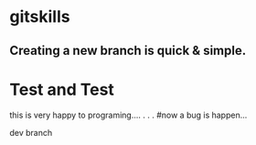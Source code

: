 # gitskills
## Creating a new branch is quick & simple.
# Test and Test

this is very happy to programing....
.
.
.
#now a bug is happen...

dev branch
